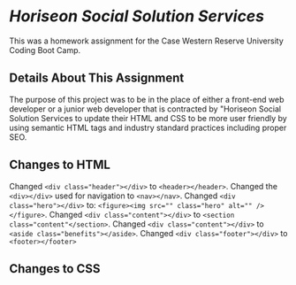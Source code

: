 # __*Horiseon Social Solution Services*__
This was a homework assignment for the Case Western Reserve University Coding Boot Camp.


## __Details About This Assignment__
The purpose of this project was to be in the place of either a front-end web developer or a junior web developer that is contracted by "Horiseon Social Solution Services to update their HTML and CSS to be more user friendly by using semantic HTML tags and industry standard practices including proper SEO.


## Changes to HTML
Changed `<div class="header"></div>` to `<header></header>`.
Changed the `<div></div>` used for navigation to `<nav></nav>`.
Changed `<div class="hero"></div>` to: `<figure><img src="" class="hero" alt="" /></figure>`.
Changed `<div class="content"></div>` to `<section class="content"</section>`.
Changed `<div class="content"></div>` to `<aside class="benefits"></aside>`.
Changed `<div class="footer"></div>` to `<footer></footer>`



## Changes to CSS